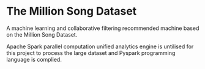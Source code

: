 # The Million Song Dataset
A machine learning and collaborative filtering recommended machine based on the Million Song Dataset.

Apache Spark parallel computation unified analytics engine is untilised for this project to process the large dataset and Pyspark programming language is complied.
